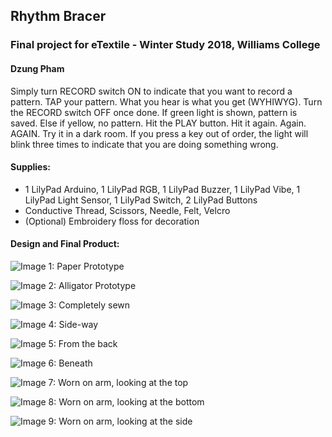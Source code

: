 ## Rhythm Bracer
### Final project for eTextile - Winter Study 2018, Williams College
#### Dzung Pham

Simply turn RECORD switch ON to indicate that you want to record a pattern.
TAP your pattern. What you hear is what you get (WYHIWYG).
Turn the RECORD switch OFF once done. If green light is shown, pattern is saved. Else if yellow, no pattern.
Hit the PLAY button. Hit it again. Again. AGAIN. Try it in a dark room.
If you press a key out of order, the light will blink three times to indicate that you are doing something wrong.

#### Supplies:
- 1 LilyPad Arduino, 1 LilyPad RGB, 1 LilyPad Buzzer, 1 LilyPad Vibe, 1 LilyPad Light Sensor, 1 LilyPad Switch, 2 LilyPad Buttons
- Conductive Thread, Scissors, Needle, Felt, Velcro
- (Optional) Embroidery floss for decoration

#### Design and Final Product:

![Image 1: Paper Prototype](https://raw.githubusercontent.com/vietdzung/rhythm-bracer/master/img/paper_prototype.jpg)

![Image 2: Alligator Prototype](https://raw.githubusercontent.com/vietdzung/rhythm-bracer/master/img/alligator_prototype.jpg)

![Image 3: Completely sewn](https://raw.githubusercontent.com/vietdzung/rhythm-bracer/master/img/flat.jpg)

![Image 4: Side-way](https://raw.githubusercontent.com/vietdzung/rhythm-bracer/master/img/1.jpg)

![Image 5: From the back](https://raw.githubusercontent.com/vietdzung/rhythm-bracer/master/img/2.jpg)

![Image 6: Beneath](https://raw.githubusercontent.com/vietdzung/rhythm-bracer/master/img/3.jpg)

![Image 7: Worn on arm, looking at the top](https://raw.githubusercontent.com/vietdzung/rhythm-bracer/master/img/4.jpg)

![Image 8: Worn on arm, looking at the bottom](https://raw.githubusercontent.com/vietdzung/rhythm-bracer/master/img/5.jpg)

![Image 9: Worn on arm, looking at the side](https://raw.githubusercontent.com/vietdzung/rhythm-bracer/master/img/6.jpg)